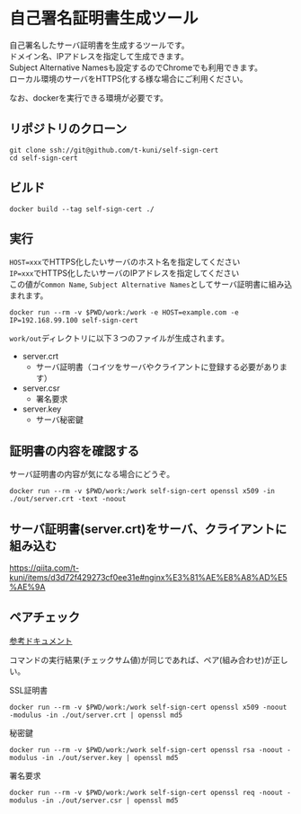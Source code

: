 # 自己署名証明書生成ツール

自己署名したサーバ証明書を生成するツールです。  
ドメイン名、IPアドレスを指定して生成できます。  
Subject Alternative Namesも設定するのでChromeでも利用できます。  
ローカル環境のサーバをHTTPS化する様な場合にご利用ください。  
  
なお、dockerを実行できる環境が必要です。

## リポジトリのクローン

```
git clone ssh://git@github.com/t-kuni/self-sign-cert 
cd self-sign-cert
```

## ビルド

```
docker build --tag self-sign-cert ./
```

## 実行

`HOST=xxx`でHTTPS化したいサーバのホスト名を指定してください  
`IP=xxx`でHTTPS化したいサーバのIPアドレスを指定してください  
この値が`Common Name`, `Subject Alternative Names`としてサーバ証明書に組み込まれます。  

```
docker run --rm -v $PWD/work:/work -e HOST=example.com -e IP=192.168.99.100 self-sign-cert
```

`work/out`ディレクトリに以下３つのファイルが生成されます。

* server.crt
    * サーバ証明書（コイツをサーバやクライアントに登録する必要があります）
* server.csr
    * 署名要求
* server.key
    * サーバ秘密鍵

## 証明書の内容を確認する

サーバ証明書の内容が気になる場合にどうぞ。

```
docker run --rm -v $PWD/work:/work self-sign-cert openssl x509 -in ./out/server.crt -text -noout
```

## サーバ証明書(server.crt)をサーバ、クライアントに組み込む

https://qiita.com/t-kuni/items/d3d72f429273cf0ee31e#nginx%E3%81%AE%E8%A8%AD%E5%AE%9A



## ペアチェック

[参考ドキュメント](https://qiita.com/sumida0713/items/72fcb2b0ab926c906507)

コマンドの実行結果(チェックサム値)が同じであれば、ペア(組み合わせ)が正しい。

SSL証明書

```
docker run --rm -v $PWD/work:/work self-sign-cert openssl x509 -noout -modulus -in ./out/server.crt | openssl md5
```

秘密鍵

```
docker run --rm -v $PWD/work:/work self-sign-cert openssl rsa -noout -modulus -in ./out/server.key | openssl md5
```

署名要求

```
docker run --rm -v $PWD/work:/work self-sign-cert openssl req -noout -modulus -in ./out/server.csr | openssl md5
```